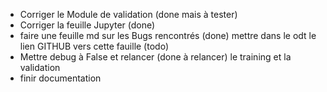 * Corriger le Module de validation (done mais à tester)
* Corriger la feuille Jupyter (done)
* faire une feuille md sur les Bugs rencontrés (done) mettre dans le odt le lien GITHUB vers cette fauille (todo)
* Mettre debug à False et relancer (done à relancer) le training et la validation
* finir documentation